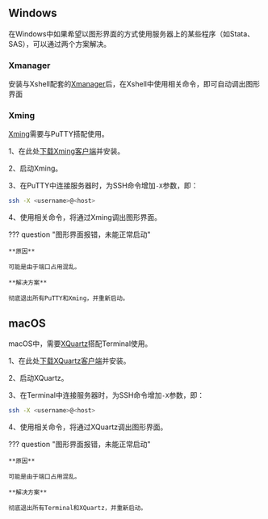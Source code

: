 ## Windows

在Windows中如果希望以图形界面的方式使用服务器上的某些程序（如Stata、SAS），可以通过两个方案解决。

### Xmanager

安装与Xshell配套的[Xmanager](https://www.netsarang.com)后，在Xshell中使用相关命令，即可自动调出图形界面

### Xming

[Xming](https://en.wikipedia.org/wiki/Xming)需要与PuTTY搭配使用。

1、在此处[下载Xming客户端](https://sourceforge.net/projects/xming/)并安装。

2、启动Xming。

3、在PuTTY中连接服务器时，为SSH命令增加`-X`参数，即：

```bash
ssh -X <username>@<host>
```

4、使用相关命令，将通过Xming调出图形界面。

??? question "图形界面报错，未能正常启动"

	**原因**
	
	可能是由于端口占用混乱。
	
	**解决方案**
	
	彻底退出所有PuTTY和Xming，并重新启动。
	
## macOS

macOS中，需要[XQuartz](https://en.wikipedia.org/wiki/XQuartz)搭配Terminal使用。

1、在此处[下载XQuartz客户端](https://www.xquartz.org/)并安装。

2、启动XQuartz。

3、在Terminal中连接服务器时，为SSH命令增加`-X`参数，即：

```bash
ssh -X <username>@<host>
```

4、使用相关命令，将通过XQuartz调出图形界面。

??? question "图形界面报错，未能正常启动"

	**原因**
	
	可能是由于端口占用混乱。
	
	**解决方案**
	
	彻底退出所有Terminal和XQuartz，并重新启动。